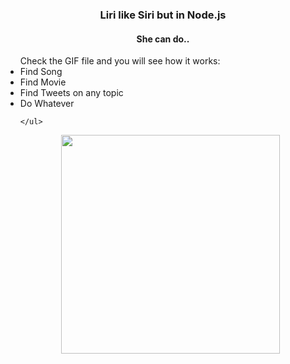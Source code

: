 

<h3 align="center">Liri like Siri but in Node.js</h3>
<h4 align="center"> She can do..</h4>
    <ul>  Check the GIF file and you will see how it works:
      <li>Find Song </li> 
      <li>Find Movie</li>
      <li>Find Tweets on any topic</li>
      <li>Do Whatever</li>
    
    </ul>

<p align="center">
  <img src="http://g.recordit.co/zymhdlJftX.gif" width="350"/>
</p>
